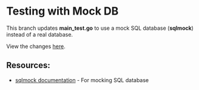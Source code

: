 # Testing with Mock DB

This branch updates **main_test.go** to use a mock SQL database (**sqlmock**) instead of a real database.

View the changes [here](https://github.com/GaryJX/golang-api-example/compare/main..mockDBTest?diff=split).

## Resources:

- [sqlmock documentation](https://github.com/DATA-DOG/go-sqlmock) - For mocking SQL database
